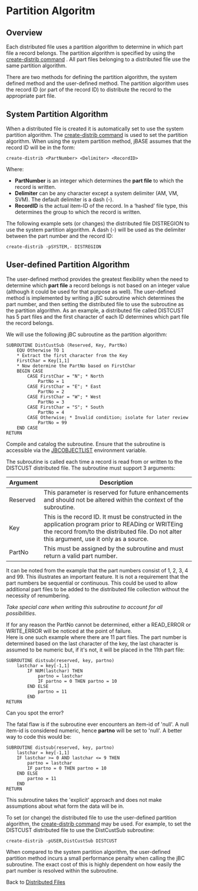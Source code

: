 # Partition Algoritm

<PageHeader />

## Overview

Each distributed file uses a partition algorithm to determine in which part file a record belongs. The partition algorithm is specified by using the [create-distrib command](./../create-distrib-command) . All part files belonging to a distributed file use the same partition algorithm.

There are two methods for defining the partition algorithm, the system defined method and the user-defined method. The partition algorithm uses the record ID (or part of the record ID) to distribute the record to the appropriate part file.

## System Partition Algorithm

When a distributed file is created it is automatically set to use the system partition algorithm. The [create-distrib command](./../create-distrib-command) is used to set the partition algorithm. When using the system partition method, jBASE assumes that the record ID will be in the form:

```
create-distrib <PartNumber> <Delimiter> <RecordID>
```

Where:

- **PartNumber** is an integer which determines the **part file** to which the record is written.
- **Delimiter** can be any character except a system delimiter (AM, VM, SVM). The default delimiter is a dash (-).
- **RecordID** is the actual item-ID of the record. In a ‘hashed’ file type, this determines the group to which the record is written.

The following example sets (or changes) the distributed file DISTREGION to use the system partition algorithm. A dash (-) will be used as the delimiter between the part number and the record ID:

```
create-distrib -pSYSTEM,- DISTREGION
```

## User-defined Partition Algorithm

The user-defined method provides the greatest flexibility when the need to determine which **part file** a record belongs is not based on an integer value (although it could be used for that purpose as well). The user-defined method is implemented by writing a jBC subroutine which determines the part number, and then setting the distributed file to use the subroutine as the partition algorithm. As an example, a distributed file called DISTCUST has 5 part files and the first character of each ID determines which part file the record belongs.

We will use the following jBC subroutine as the partition algorithm:

```
SUBROUTINE DistCustSub (Reserved, Key, PartNo)
    EQU Otherwise TO 1
    * Extract the first character from the Key
    FirstChar = Key[1,1]
    * Now determine the PartNo based on FirstChar
    BEGIN CASE
        CASE FirstChar = "N"; * North
            PartNo = 1
        CASE FirstChar = "E"; * East
            PartNo = 2
        CASE FirstChar = "W"; * West
            PartNo = 3
        CASE FirstChar = "S"; * South
            PartNo = 4
        CASE Otherwise; * Invalid condition; isolate for later review
            PartNo = 99
    END CASE
RETURN
```

Compile and catalog the subroutine. Ensure that the subroutine is accessible via the [JBCOBJECTLIST](./../../../environment-variables/jbcobjectlist) environment variable.

The subroutine is called each time a record is read from or written to the DISTCUST distributed file. The subroutine must support 3 arguments:

| Argument | Description |
| --- | --- |
| Reserved | This parameter is reserved for future enhancements and should not be altered within the context of the subroutine. |
| Key | This is the record ID. It must be constructed in the application program prior to READing or WRITEing the record from/to the distributed file. Do not alter this argument, use it only as a source. |
| PartNo | This must be assigned by the subroutine and must return a valid part number. |

It can be noted from the example that the part numbers consist of 1, 2, 3, 4 and 99. This illustrates an important feature. It is not a requirement that the part numbers be sequential or continuous. This could be used to allow additional part files to be added to the distributed file collection without the necessity of renumbering.

*Take special care when writing this subroutine to account for all possibilities*.

If for any reason the PartNo cannot be determined, either a READ\_ERROR or WRITE\_ERROR will be noticed at the point of failure.  
Here is one such example where there are 11 part files. The part number is determined based on the last character of the key, the last character is assumed to be numeric but, if it's not, it will be placed in the 11th part file:  

```
SUBROUTINE distsub(reserved, key, partno)
    lastchar = key[-1,1]
        IF NUM(lastchar) THEN
            partno = lastchar
            IF partno = 0 THEN partno = 10
        END ELSE
            partno = 11
        END
RETURN
```

Can you spot the error?

The fatal flaw is if the subroutine ever encounters an item-id of 'null'. A null item-id is considered numeric, hence **partno** will be set to 'null'. A better way to code this would be:

```
SUBROUTINE distsub(reserved, key, partno)
    lastchar = key[-1,1]
    IF lastchar >= 0 AND lastchar <= 9 THEN
        partno = lastchar
        IF partno = 0 THEN partno = 10
    END ELSE
        partno = 11
    END
RETURN
```

This subroutine takes the 'explicit' approach and does not make assumptions about what form the data will be in.

To set (or change) the distributed file to use the user-defined partition algorithm, the [create-distrib command](./../create-distrib-command) may be used. For example, to set the DISTCUST distributed file to use the DistCustSub subroutine:

```
create-distrib -pUSER,DistCustSub DISTCUST
```

When compared to the system partition algorithm, the user-defined partition method incurs a small performance penalty when calling the jBC subroutine. The exact cost of this is highly dependent on how easily the part number is resolved within the subroutine.

Back to [Distributed Files](./../README.md)

  
<PageFooter />

